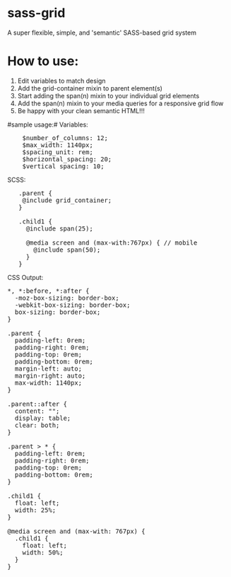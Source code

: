# sass-grid
A super flexible, simple, and 'semantic' SASS-based grid system

# How to use: #
1.  Edit variables to match design  
2.  Add the grid-container mixin to parent element(s)  
3.  Start adding the span(n) mixin to your individual grid elements  
4.  Add the span(n) mixin to your media queries for a responsive grid flow  
5.  Be happy with your clean semantic HTML!!!

#sample usage:#
Variables:
<pre>
    $number_of_columns: 12;  
    $max_width: 1140px;   
    $spacing_unit: rem;  
    $horizontal_spacing: 20;  
    $vertical_spacing: 10;
</pre>  
  
SCSS:
<pre>
   .parent {
    @include grid_container;
   }
   
   .child1 {
     @include span(25);
     
     @media screen and (max-with:767px) { // mobile
       @include span(50);
     }
   }
</pre>
  
CSS Output:  
<pre>
*, *:before, *:after {
  -moz-box-sizing: border-box;
  -webkit-box-sizing: border-box;
  box-sizing: border-box;
}

.parent {
  padding-left: 0rem;
  padding-right: 0rem;
  padding-top: 0rem;
  padding-bottom: 0rem;
  margin-left: auto;
  margin-right: auto;
  max-width: 1140px;
}

.parent::after {
  content: "";
  display: table;
  clear: both;
}

.parent > * {
  padding-left: 0rem;
  padding-right: 0rem;
  padding-top: 0rem;
  padding-bottom: 0rem;
}

.child1 {
  float: left;
  width: 25%;
}

@media screen and (max-with: 767px) {
  .child1 {
    float: left;
    width: 50%;
  }
}
</pre>

 
 
   
